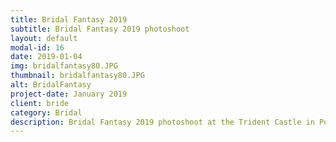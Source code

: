 ```yaml
---
title: Bridal Fantasy 2019
subtitle: Bridal Fantasy 2019 photoshoot 
layout: default
modal-id: 16
date: 2019-01-04
img: bridalfantasy80.JPG
thumbnail: bridalfantasy80.JPG
alt: BridalFantasy
project-date: January 2019
client: bride
category: Bridal
description: Bridal Fantasy 2019 photoshoot at the Trident Castle in Portland, Jamaica.
---
```

